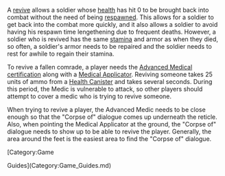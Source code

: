 A [revive](Revive.md) allows a soldier whose
[health](Health.md) has hit 0 to be brought back into combat
without the need of being [respawned](terminology/Respawn.md). This allows
for a soldier to get back into the combat more quickly, and it also
allows a soldier to avoid having his respawn time lengethening due to
frequent deaths. However, a soldier who is revived has the same
[stamina](Stamina.md) and armor as when they died, so often, a
soldier's armor needs to be repaired and the soldier needs to rest for
awhile to regain their stamina.

To revive a fallen comrade, a player needs the [Advanced
Medical](../certifications/Advanced_Medical.md)
[certification](../certifications/Certification.md) along with a [Medical
Applicator](../weapons/Medical_Applicator.md). Reviving someone takes 25
units of ammo from a [Health Canister](../items/Health_Canister.md) and
takes several seconds. During this period, the Medic is vulnerable to
attack, so other players should attempt to cover a medic who is trying
to revive someone.

When trying to revive a player, the Advanced Medic needs to be close
enough so that the "Corpse of" dialogue comes up underneath the reticle.
Also, when pointing the Medical Applicator at the ground, the "Corpse
of" dialogue needs to show up to be able to revive the player.
Generally, the area around the feet is the easiest area to find the
"Corpse of" dialogue.

<!--[Category:Terminology](Category:Terminology.md)--> [Category:Game
Guides](Category:Game_Guides.md)

